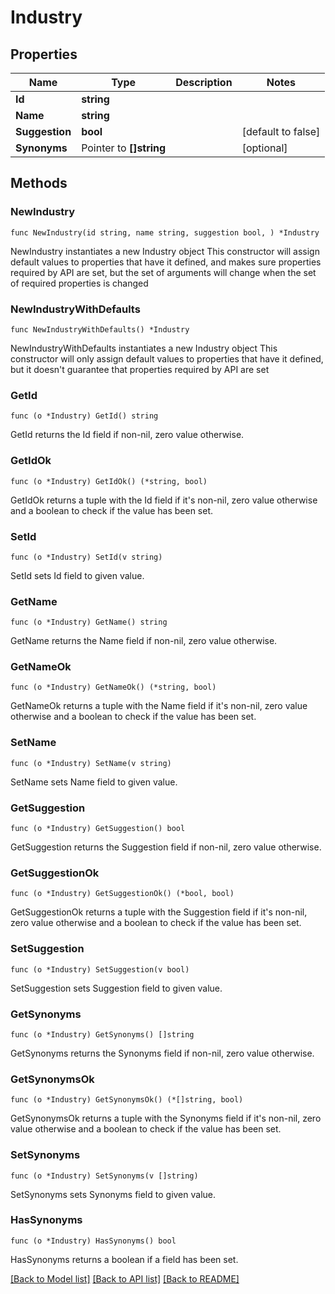 # Industry

## Properties

Name | Type | Description | Notes
------------ | ------------- | ------------- | -------------
**Id** | **string** |  | 
**Name** | **string** |  | 
**Suggestion** | **bool** |  | [default to false]
**Synonyms** | Pointer to **[]string** |  | [optional] 

## Methods

### NewIndustry

`func NewIndustry(id string, name string, suggestion bool, ) *Industry`

NewIndustry instantiates a new Industry object
This constructor will assign default values to properties that have it defined,
and makes sure properties required by API are set, but the set of arguments
will change when the set of required properties is changed

### NewIndustryWithDefaults

`func NewIndustryWithDefaults() *Industry`

NewIndustryWithDefaults instantiates a new Industry object
This constructor will only assign default values to properties that have it defined,
but it doesn't guarantee that properties required by API are set

### GetId

`func (o *Industry) GetId() string`

GetId returns the Id field if non-nil, zero value otherwise.

### GetIdOk

`func (o *Industry) GetIdOk() (*string, bool)`

GetIdOk returns a tuple with the Id field if it's non-nil, zero value otherwise
and a boolean to check if the value has been set.

### SetId

`func (o *Industry) SetId(v string)`

SetId sets Id field to given value.


### GetName

`func (o *Industry) GetName() string`

GetName returns the Name field if non-nil, zero value otherwise.

### GetNameOk

`func (o *Industry) GetNameOk() (*string, bool)`

GetNameOk returns a tuple with the Name field if it's non-nil, zero value otherwise
and a boolean to check if the value has been set.

### SetName

`func (o *Industry) SetName(v string)`

SetName sets Name field to given value.


### GetSuggestion

`func (o *Industry) GetSuggestion() bool`

GetSuggestion returns the Suggestion field if non-nil, zero value otherwise.

### GetSuggestionOk

`func (o *Industry) GetSuggestionOk() (*bool, bool)`

GetSuggestionOk returns a tuple with the Suggestion field if it's non-nil, zero value otherwise
and a boolean to check if the value has been set.

### SetSuggestion

`func (o *Industry) SetSuggestion(v bool)`

SetSuggestion sets Suggestion field to given value.


### GetSynonyms

`func (o *Industry) GetSynonyms() []string`

GetSynonyms returns the Synonyms field if non-nil, zero value otherwise.

### GetSynonymsOk

`func (o *Industry) GetSynonymsOk() (*[]string, bool)`

GetSynonymsOk returns a tuple with the Synonyms field if it's non-nil, zero value otherwise
and a boolean to check if the value has been set.

### SetSynonyms

`func (o *Industry) SetSynonyms(v []string)`

SetSynonyms sets Synonyms field to given value.

### HasSynonyms

`func (o *Industry) HasSynonyms() bool`

HasSynonyms returns a boolean if a field has been set.


[[Back to Model list]](../README.md#documentation-for-models) [[Back to API list]](../README.md#documentation-for-api-endpoints) [[Back to README]](../README.md)


